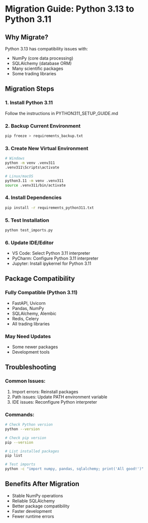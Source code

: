 # Migration Guide: Python 3.13 to Python 3.11

## Why Migrate?

Python 3.13 has compatibility issues with:
- NumPy (core data processing)
- SQLAlchemy (database ORM)
- Many scientific packages
- Some trading libraries

## Migration Steps

### 1. Install Python 3.11
Follow the instructions in PYTHON311_SETUP_GUIDE.md

### 2. Backup Current Environment
```bash
pip freeze > requirements_backup.txt
```

### 3. Create New Virtual Environment
```bash
# Windows
python -m venv .venv311
.venv311\Scripts\activate

# Linux/macOS
python3.11 -m venv .venv311
source .venv311/bin/activate
```

### 4. Install Dependencies
```bash
pip install -r requirements_python311.txt
```

### 5. Test Installation
```bash
python test_imports.py
```

### 6. Update IDE/Editor
- VS Code: Select Python 3.11 interpreter
- PyCharm: Configure Python 3.11 interpreter
- Jupyter: Install ipykernel for Python 3.11

## Package Compatibility

### Fully Compatible (Python 3.11)
- FastAPI, Uvicorn
- Pandas, NumPy
- SQLAlchemy, Alembic
- Redis, Celery
- All trading libraries

### May Need Updates
- Some newer packages
- Development tools

## Troubleshooting

### Common Issues:
1. Import errors: Reinstall packages
2. Path issues: Update PATH environment variable
3. IDE issues: Reconfigure Python interpreter

### Commands:
```bash
# Check Python version
python --version

# Check pip version
pip --version

# List installed packages
pip list

# Test imports
python -c "import numpy, pandas, sqlalchemy; print('All good!')"
```

## Benefits After Migration

- Stable NumPy operations
- Reliable SQLAlchemy
- Better package compatibility
- Faster development
- Fewer runtime errors
